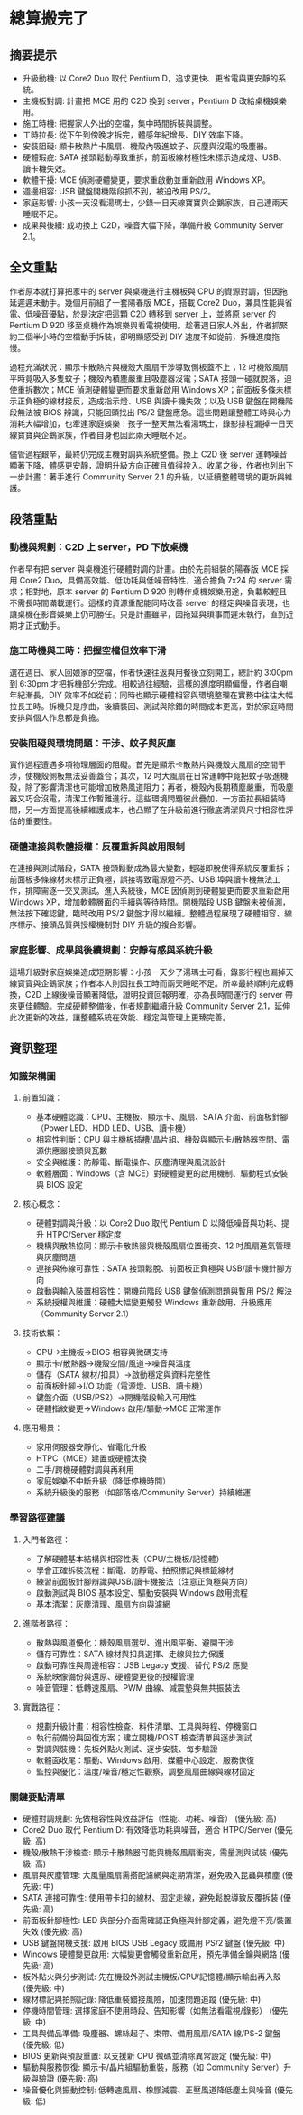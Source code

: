 # 總算搬完了

## 摘要提示
- 升級動機: 以 Core2 Duo 取代 Pentium D，追求更快、更省電與更安靜的系統。
- 主機板對調: 計畫把 MCE 用的 C2D 換到 server，Pentium D 改給桌機娛樂用。
- 施工時機: 把握家人外出的空檔，集中時間拆裝與調整。
- 工時拉長: 從下午到傍晚才拆完，體感年紀增長、DIY 效率下降。
- 安裝阻礙: 顯卡散熱片卡風扇、機殼內吸進蚊子、灰塵與沒電的吸塵器。
- 硬體瑕疵: SATA 接頭鬆動導致重拆，前面板線材極性未標示造成燈、USB、讀卡機失效。
- 軟體干擾: MCE 偵測硬體變更，要求重啟動並重新啟用 Windows XP。
- 週邊相容: USB 鍵盤開機階段抓不到，被迫改用 PS/2。
- 家庭影響: 小孩一天沒看湯瑪士，少錄一日天線寶寶與企鵝家族，自己連兩天睡眠不足。
- 成果與後續: 成功換上 C2D，噪音大幅下降，準備升級 Community Server 2.1。

## 全文重點
作者原本就打算把家中的 server 與桌機進行主機板與 CPU 的資源對調，但因拖延遲遲未動手。幾個月前組了一套陽春版 MCE，搭載 Core2 Duo，兼具性能與省電、低噪音優點，於是決定把這顆 C2D 轉移到 server 上，並將原 server 的 Pentium D 920 移至桌機作為娛樂與看電視使用。趁著週日家人外出，作者抓緊約三個半小時的空檔動手拆裝，卻明顯感受到 DIY 速度不如從前，拆機進度拖慢。

過程充滿狀況：顯示卡散熱片與機殼大風扇干涉導致側板蓋不上；12 吋機殼風扇平時竟吸入多隻蚊子；機殼內積塵嚴重且吸塵器沒電；SATA 接頭一碰就脫落，迫使重拆數次；MCE 偵測硬體變更而要求重新啟用 Windows XP；前面板多條未標示正負極的線材接反，造成指示燈、USB 與讀卡機失效；以及 USB 鍵盤在開機階段無法被 BIOS 辨識，只能回頭找出 PS/2 鍵盤應急。這些問題讓整體工時與心力消耗大幅增加，也牽連家庭娛樂：孩子一整天無法看湯瑪士，錄影排程漏掉一日天線寶寶與企鵝家族，作者自身也因此兩天睡眠不足。

儘管過程艱辛，最終仍完成主機對調與系統整備。換上 C2D 後 server 運轉噪音顯著下降，體感更安靜，證明升級方向正確且值得投入。收尾之後，作者也列出下一步計畫：著手進行 Community Server 2.1 的升級，以延續整體環境的更新與維護。

## 段落重點
### 動機與規劃：C2D 上 server，PD 下放桌機
作者早有把 server 與桌機進行硬體對調的計畫。由於先前組裝的陽春版 MCE 採用 Core2 Duo，具備高效能、低功耗與低噪音特性，適合擔負 7x24 的 server 需求；相對地，原本 server 的 Pentium D 920 則轉作桌機娛樂用途，負載較輕且不需長時間滿載運行。這樣的資源重配能同時改善 server 的穩定與噪音表現，也讓桌機在影音娛樂上仍可勝任。只是計畫雖早，因拖延與瑣事而遲未執行，直到近期才正式動手。

### 施工時機與工時：把握空檔但效率下滑
選在週日、家人回娘家的空檔，作者快速往返與用餐後立刻開工，總計約 3:00pm 到 6:30pm 才把拆機部分完成。相較過往經驗，這樣的進度明顯偏慢，作者自嘲年紀漸長，DIY 效率不如從前；同時也顯示硬體相容與環境整理在實務中往往大幅拉長工時。拆機只是序曲，後續裝回、測試與除錯的時間成本更高，對於家庭時間安排與個人作息都是負擔。

### 安裝阻礙與環境問題：干涉、蚊子與灰塵
實作過程遭遇多項物理層面的阻礙。首先是顯示卡散熱片與機殼大風扇的空間干涉，使機殼側板無法妥善蓋合；其次，12 吋大風扇在日常運轉中竟把蚊子吸進機殼，除了影響清潔也可能增加散熱風道阻力；再者，機殼內長期積塵嚴重，而吸塵器又巧合沒電，清潔工作暫難進行。這些環境問題彼此疊加，一方面拉長組裝時間，另一方面提高後續維護成本，也凸顯了在升級前進行徹底清潔與尺寸相容性評估的重要性。

### 硬體連接與軟體授權：反覆重拆與啟用限制
在連接與測試階段，SATA 接頭鬆動成為最大變數，輕碰即脫使得系統反覆重拆；前面板多條線材未標示正負極，誤接導致電源燈不亮、USB 埠與讀卡機無法工作，排障需逐一交叉測試。進入系統後，MCE 因偵測到硬體變更而要求重新啟用 Windows XP，增加軟體層面的手續與等待時間。開機階段 USB 鍵盤未被偵測，無法按下確認鍵，臨時改用 PS/2 鍵盤才得以繼續。整體過程展現了硬體相容、線序標示、接頭品質與授權機制對 DIY 升級的複合影響。

### 家庭影響、成果與後續規劃：安靜有感與系統升級
這場升級對家庭娛樂造成短期影響：小孩一天少了湯瑪士可看，錄影行程也漏掉天線寶寶與企鵝家族；作者本人則因拉長工時而兩天睡眠不足。所幸最終順利完成轉換，C2D 上線後噪音顯著降低，證明投資回報明確，亦為長時間運行的 server 帶來更佳體驗。完成硬體整備後，作者規劃繼續升級 Community Server 2.1，延伸此次更新的效益，讓整體系統在效能、穩定與管理上更臻完善。

## 資訊整理

### 知識架構圖
1. 前置知識：
   - 基本硬體認識：CPU、主機板、顯示卡、風扇、SATA 介面、前面板針腳（Power LED、HDD LED、USB、讀卡機）
   - 相容性判斷：CPU 與主機板插槽/晶片組、機殼與顯示卡/散熱器空間、電源供應器接頭與瓦數
   - 安全與維護：防靜電、斷電操作、灰塵清理與風流設計
   - 軟體層面：Windows（含 MCE）對硬體變更的啟用機制、驅動程式安裝與 BIOS 設定

2. 核心概念：
   - 硬體對調與升級：以 Core2 Duo 取代 Pentium D 以降低噪音與功耗、提升 HTPC/Server 穩定度
   - 機構與散熱協同：顯示卡散熱器與機殼風扇位置衝突、12 吋風扇進氣管理與灰塵問題
   - 連接與佈線可靠性：SATA 接頭鬆脫、前面板正負極與 USB/讀卡機針腳方向
   - 啟動與輸入裝置相容性：開機前階段 USB 鍵盤偵測問題與暫用 PS/2 解決
   - 系統授權與維護：硬體大幅變更觸發 Windows 重新啟用、升級應用（Community Server 2.1）

3. 技術依賴：
   - CPU→主機板→BIOS 相容與微碼支持
   - 顯示卡/散熱器→機殼空間/風道→噪音與溫度
   - 儲存（SATA 線材/扣具）→啟動穩定與資料完整性
   - 前面板針腳→I/O 功能（電源燈、USB、讀卡機）
   - 鍵盤介面（USB/PS2）→開機階段輸入可用性
   - 硬體指紋變更→Windows 啟用/驅動→MCE 正常運作

4. 應用場景：
   - 家用伺服器安靜化、省電化升級
   - HTPC（MCE）建置或硬體汰換
   - 二手/跨機硬體對調與再利用
   - 家庭娛樂不中斷升級（降低停機時間）
   - 系統升級後的服務（如部落格/Community Server）持續維運

### 學習路徑建議
1. 入門者路徑：
   - 了解硬體基本結構與相容性表（CPU/主機板/記憶體）
   - 學會正確拆裝流程：斷電、防靜電、拍照標記與標籤線材
   - 練習前面板針腳辨識與USB/讀卡機接法（注意正負極與方向）
   - 啟動測試與 BIOS 基本設定、驅動安裝與 Windows 啟用流程
   - 基本清潔：灰塵清理、風扇方向與濾網

2. 進階者路徑：
   - 散熱與風道優化：機殼風扇選型、進出風平衡、避開干涉
   - 儲存可靠性：SATA 線材與扣具選擇、走線與拉力保護
   - 啟動可靠性與周邊相容：USB Legacy 支援、替代 PS/2 應變
   - 系統映像備份與還原、硬體變更後的授權管理
   - 噪音管理：低轉速風扇、PWM 曲線、減震墊與無共振裝法

3. 實戰路徑：
   - 規劃升級計畫：相容性檢查、料件清單、工具與時程、停機窗口
   - 執行前備份與回復方案；建立開機/POST 檢查清單與逐步測試
   - 對調與裝機：先板外點火測試、逐步安裝、每步驗證
   - 軟體面收尾：驅動、Windows 啟用、媒體中心設定、服務恢復
   - 監控與優化：溫度/噪音/穩定性觀察，調整風扇曲線與線材固定

### 關鍵要點清單
- 硬體對調規劃: 先做相容性與效益評估（性能、功耗、噪音） (優先級: 高)
- Core2 Duo 取代 Pentium D: 有效降低功耗與噪音，適合 HTPC/Server (優先級: 高)
- 機殼/散熱干涉檢查: 顯示卡散熱器可能與機殼風扇衝突，需量測與試裝 (優先級: 高)
- 風扇與灰塵管理: 大風量風扇需搭配濾網與定期清潔，避免吸入昆蟲與積塵 (優先級: 中)
- SATA 連接可靠性: 使用帶卡扣的線材、固定走線，避免鬆脫導致反覆拆裝 (優先級: 高)
- 前面板針腳極性: LED 與部分介面需確認正負極與針腳定義，避免燈不亮/裝置失效 (優先級: 高)
- USB 鍵盤開機支援: 啟用 BIOS USB Legacy 或備用 PS/2 鍵盤 (優先級: 中)
- Windows 硬體變更啟用: 大幅變更會觸發重新啟用，預先準備金鑰與網路 (優先級: 高)
- 板外點火與分步測試: 先在機殼外測試主機板/CPU/記憶體/顯示輸出再入殼 (優先級: 中)
- 線材標記與拍照記錄: 降低重裝錯接風險，加速問題追蹤 (優先級: 中)
- 停機時間管理: 選擇家庭不使用時段、告知影響（如無法看電視/錄影） (優先級: 中)
- 工具與備品準備: 吸塵器、螺絲起子、束帶、備用風扇/SATA 線/PS-2 鍵盤 (優先級: 低)
- BIOS 更新與預設重置: 以支援新 CPU 微碼並清除異常設定 (優先級: 中)
- 驅動與服務恢復: 顯示卡/晶片組驅動重裝，服務（如 Community Server）升級與驗證 (優先級: 高)
- 噪音優化與振動控制: 低轉速風扇、橡膠減震、正壓風道降低塵土與噪音 (優先級: 低)